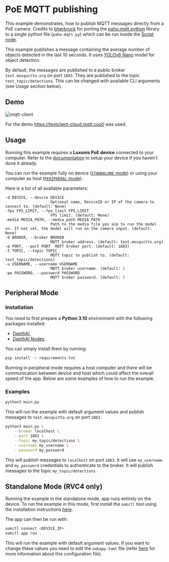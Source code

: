 # PoE MQTT publishing

This example demonstrates, how to publish MQTT messages directly from a PoE camera. Credits to [bherbruck](https://github.com/bherbruck) for porting the [paho.mqtt.python](https://github.com/eclipse/paho.mqtt.python) library to a single python file (`paho-mqtt.py`) which can be run inside the [Script node](https://docs.luxonis.com/projects/api/en/latest/components/nodes/script/).

This example publishes a message containing the average number of objects detected in the last 10 seconds. It uses [YOLOv6 Nano](https://models.luxonis.com/luxonis/yolov6-nano/face58c4-45ab-42a0-bafc-19f9fee8a034) model for object detection.

By default, the messages are published to a public broker `test.mosquitto.org` on port `1883`. They are published to the topic `test_topic/detections`. This can be changed with available CLI arguments (see Usage section below).

## Demo

![mqtt-client](media/mqtt_client.gif)

For the demo https://testclient-cloud.mqtt.cool/ was used.

## Usage

Running this example requires a **Luxonis PoE device** connected to your computer. Refer to the [documentation](https://docs.luxonis.com/software-v3/) to setup your device if you haven't done it already.

You can run the example fully on device ([`STANDALONE` mode](#standalone-mode-rvc4-only)) or using your computer as host ([`PERIPHERAL` mode](#peripheral-mode)).

Here is a list of all available parameters:

```
-d DEVICE, --device DEVICE
                    Optional name, DeviceID or IP of the camera to connect to. (default: None)
-fps FPS_LIMIT, --fps_limit FPS_LIMIT
                    FPS limit. (default: None)
-media MEDIA_PATH, --media_path MEDIA_PATH
                    Path to the media file you aim to run the model on. If not set, the model will run on the camera input. (default: None)
-b BROKER, --broker BROKER
                    MQTT broker address. (default: test.mosquitto.org)
-p PORT, --port PORT  MQTT broker port. (default: 1883)
-t TOPIC, --topic TOPIC
                    MQTT topic to publish to. (default: test_topic/detections)
-u USERNAME, --username USERNAME
                    MQTT broker username. (default: )
-pw PASSWORD, --password PASSWORD
                    MQTT broker password. (default: )
```

## Peripheral Mode

### Installation

You need to first prepare a **Python 3.10** environment with the following packages installed:

- [DepthAI](https://pypi.org/project/depthai/),
- [DepthAI Nodes](https://pypi.org/project/depthai-nodes/).

You can simply install them by running:

```bash
pip install -r requirements.txt
```

Running in peripheral mode requires a host computer and there will be communication between device and host which could affect the overall speed of the app. Below are some examples of how to run the example.

### Examples

```bash
python3 main.py
```

This will run the example with default argument values and publish messages to `test.mosquitto.org` on port `1883`.

```bash
python3 main.py \
    --broker localhost \
    --port 1883 \
    --topic my_topic/detections \
    --username my_username \
    --password my_password
```

This will publish messages to `localhost` on port `1883`. It will use `my_username` and `my_password` credentials to authenticate to the broker. It will publish messages to the topic `my_topic/detections`.

## Standalone Mode (RVC4 only)

Running the example in the standalone mode, app runs entirely on the device.
To run the example in this mode, first install the `oakctl` tool using the installation instructions [here](https://docs.luxonis.com/software-v3/oak-apps/oakctl).

The app can then be run with:

```bash
oakctl connect <DEVICE_IP>
oakctl app run .
```

This will run the example with default argument values. If you want to change these values you need to edit the `oakapp.toml` file (refer [here](https://docs.luxonis.com/software-v3/oak-apps/configuration/) for more information about this configuration file).
